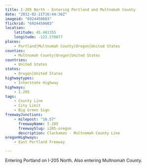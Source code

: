 ```yaml
---
title: I-205 North - Entering Portland and Multnomah County
date: "2012-02-21T16:44:36Z"
imageid: "6924450603"
flickrid: "6924450603"
location:
    latitude: 45.461355
    longitude: -122.570877
places:
    - Portland|Multnomah County|Oregon|United States
counties:
    - Multnomah County|Oregon|United States
countries:
    - United States
states:
    - Oregon|United States
highwaytypes:
    - Interstate Highway
highways:
    - I-205
tags:
    - County Line
    - City Limit
    - Big Green Sign
freewayJunctions:
    - milepost: "16.57"
      freewayName: I-205
      freewaySlug: i205-oregon
      description: Clackamas - Multnomah County Line
oregonHighways:
    - East Portland Freeway

---
```

Entering Portland on I-205 North.  Also entering Multnomah County.